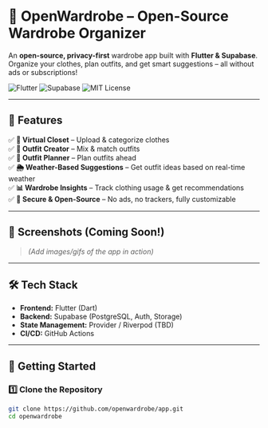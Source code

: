 # 👕 OpenWardrobe – Open-Source Wardrobe Organizer  
An **open-source, privacy-first** wardrobe app built with **Flutter & Supabase**. Organize your clothes, plan outfits, and get smart suggestions – all without ads or subscriptions!  

![Flutter](https://img.shields.io/badge/Flutter-3.0-blue?logo=flutter)
![Supabase](https://img.shields.io/badge/Supabase-Database-green?logo=supabase)
![MIT License](https://img.shields.io/badge/License-MIT-blue.svg)

---

## 🚀 Features
✅ **📸 Virtual Closet** – Upload & categorize clothes  
✅ **🎽 Outfit Creator** – Mix & match outfits  
✅ **📅 Outfit Planner** – Plan outfits ahead  
✅ **🌦 Weather-Based Suggestions** – Get outfit ideas based on real-time weather  
✅ **📊 Wardrobe Insights** – Track clothing usage & get recommendations  
✅ **🔐 Secure & Open-Source** – No ads, no trackers, fully customizable  

---

## 📱 Screenshots (Coming Soon!)
> _(Add images/gifs of the app in action)_

---

## 🛠️ Tech Stack
- **Frontend:** Flutter (Dart)  
- **Backend:** Supabase (PostgreSQL, Auth, Storage)  
- **State Management:** Provider / Riverpod (TBD)  
- **CI/CD:** GitHub Actions  

---

## 🎯 Getting Started  

### **1️⃣ Clone the Repository**
```sh
git clone https://github.com/openwardrobe/app.git
cd openwardrobe
